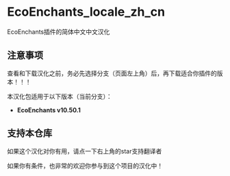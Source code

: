 # EcoEnchants_locale_zh_cn

EcoEnchants插件的简体中文中文汉化

## 注意事项

查看和下载汉化之前，务必先选择分支（页面左上角）后，再下载适合你插件的版本！！！

本汉化包适用于以下版本（当前分支）：

- **EcoEnchants v10.50.1**

## 支持本仓库

如果这个汉化对你有用，请点一下右上角的star支持翻译者

如果你有条件，也非常的欢迎你参与到这个项目的汉化中！

